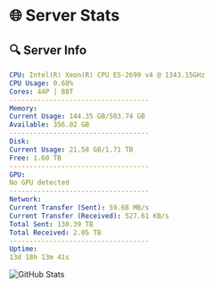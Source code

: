 # 🌐 Server Stats
## 🔍 Server Info
```yaml
CPU: Intel(R) Xeon(R) CPU E5-2699 v4 @ 1343.15GHz
CPU Usage: 0.60%
Cores: 44P | 88T
-----------------------------------
Memory:
Current Usage: 144.35 GB/503.74 GB
Available: 356.02 GB
-----------------------------------
Disk:
Current Usage: 21.58 GB/1.71 TB
Free: 1.60 TB
-----------------------------------
GPU:
No GPU detected
-----------------------------------
Network:
Current Transfer (Sent): 59.68 MB/s
Current Transfer (Received): 527.61 KB/s
Total Sent: 130.39 TB
Total Received: 2.05 TB
-----------------------------------
Uptime:
13d 18h 13m 41s
```
![GitHub Stats](https://img.shields.io/badge/Updated-2025-02-21_16:56:59-blue)